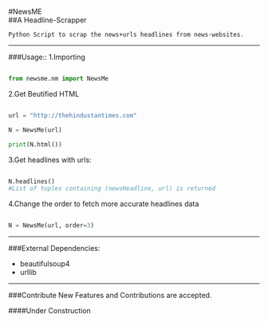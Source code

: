 #NewsME  
##A Headline-Scrapper

`Python Script to scrap the news+urls headlines from news-websites.`

***
###Usage::
1.Importing 
```python

from newsme.nm import NewsMe

```

2.Get Beutified HTML
```python

url = "http://thehindustantimes.com"

N = NewsMe(url)

print(N.html())

```

3.Get headlines with urls:
```python

N.headlines()
#List of tuples containing (newsHeadline, url) is returned

```

4.Change the order to fetch more accurate headlines data
```python

N = NewsMe(url, order=3)

```
***
###External Dependencies:

* beautifulsoup4
* urllib

***
###Contribute
New Features and Contributions are accepted.

####Under Construction
